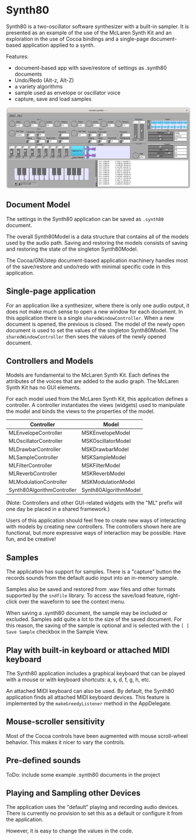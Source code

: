 # Synth80

Synth80 is a two-oscillator software synthesizer with a built-in sampler.  It is presented as an example of the use of the McLaren Synth Kit and an exploration in the use of Cocoa bindings and a single-page document-based application applied to a synth.

Features:

* document-based app with save/restore of settings as .synth80 documents
* Undo/Redo (Alt-z, Alt-Z)
* a variety algorithms
* sample used as envelope or oscillator voice
* capture, save and load samples

![figures/Synth80-20240518.png](figures/Synth80-20240522.png)

## Document Model

The settings in the Synth80 application can be saved as `.synth80` document.

The overall Synth80Model is a data structure that contains all of the models used by the audio path.  Saving and restoring the models consists of saving and restoring the state of the singleton Synth80Model.

The Cocoa/GNUstep document-based application machinery handles most of the save/restore and undo/redo with minimal specific code in this application.

## Single-page application

For an application like a synthesizer, where there is only one audio output, it does not make much sense to open a new window for each document.  In this application there is a single `sharedWindowController`.  When a new document is opened, the previous is closed.  The model of the newly open document is used to set the values of the singleton Synth80Model.  The `sharedWindowController` then sees the values of the newly opened document.

## Controllers and Models

Models are fundamental to the McLaren Synth Kit.  Each defines the attributes of the voices that are added to the audio graph.  The McLaren Synth Kit has no GUI elements.

For each model used from the McLaren Synth Kit, this application defines a controller. A controller instantiates the views (widgets) used to manipulate the model and binds the views to the properties of the model.

| Controller                 | Model            |
| ---------------------------|------------------|
| MLEnvelopeController       | MSKEnvelopeModel |
| MLOscillatorController     | MSKOscillatorModel |
| MLDrawbarController        | MSKDrawbarModel |
| MLSampleController         | MSKSampleModel |
| MLFilterController         | MSKFilterModel |
| MLReverbController         | MSKReverbModel |
| MLModulationController     | MSKModulationModel |
| Synth80AlgorithmController | Synth80AlgorithmModel |


(Note: Controllers and other GUI-related widgets with the "ML" prefix will one day be placed in a shared framework.)

Users of this application should feel free to create new ways of interacting with models by creating new controllers.  The controllers shown here are functional, but more expressive ways of interaction may be possible.  Have fun, and be creative!

## Samples

The application has support for samples.  There is a "capture" button the records sounds from the default audio input into an in-memory sample.

Samples also be saved and restored from .wav files and other formats supported by the `sndfile` library.  To access the save/load feature, right-click over the waveform to see the context menu.

When saving a .synth80 document, the sample may be included or excluded.  Samples add quite a lot to the size of the saved document.  For this reason, the saving of the sample is optional and is selected with the `[ ] Save Sample` checkbox in the Sample View.

## Play with built-in keyboard or attached MIDI keyboard

The Synth80 application includes a graphical keyboard that can be played with a mouse or with keyboard shortcuts: a, s, d, f, g, h, etc.

An attached MIDI keyboard can also be used.  By default, the Synth80 application finds all attached MIDI keyboard devices.  This feature is implemented by the `makeGreedyListener` method in the AppDelegate.

## Mouse-scroller sensitivity

Most of the Cocoa controls have been augmented with mouse scroll-wheel behavior.  This makes it nicer to vary the controls.

## Pre-defined sounds

ToDo: include some example .synth80 documents in the project

## Playing and Sampling other Devices

The application uses the "default" playing and recording audio devices.  There is currently no provision to set this as a default or configure it from the application.

However, it is easy to change the values in the code.

